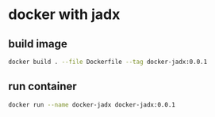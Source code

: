 # docker with jadx

## build image

```bash
docker build . --file Dockerfile --tag docker-jadx:0.0.1
```

## run container

```bash
docker run --name docker-jadx docker-jadx:0.0.1
```

